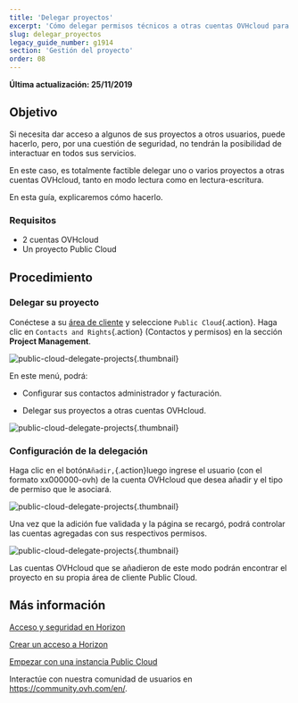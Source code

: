 ```yaml
---
title: 'Delegar proyectos'
excerpt: 'Cómo delegar permisos técnicos a otras cuentas OVHcloud para un proyecto Public Cloud'
slug: delegar_proyectos
legacy_guide_number: g1914
section: 'Gestión del proyecto'
order: 08
---
```


**Última actualización: 25/11/2019**
 
## Objetivo

Si necesita dar acceso a algunos de sus proyectos a otros usuarios, puede hacerlo, pero, por una cuestión de seguridad, no tendrán la posibilidad de interactuar en todos sus servicios. 

En este caso, es totalmente factible delegar uno o varios proyectos a otras cuentas OVHcloud, tanto en modo lectura como en lectura-escritura.

En esta guía, explicaremos cómo hacerlo.


### Requisitos

- 2 cuentas OVHcloud
- Un proyecto Public Cloud


## Procedimiento 

### Delegar su proyecto

Conéctese a su [área de cliente](https://www.ovh.com/auth/?action=gotomanager&from=https://www.ovh.es/&ovhSubsidiary=es) y seleccione `Public Cloud`{.action}. Haga clic en `Contacts and Rights`{.action} (Contactos y permisos) en la sección **Project Management**.


![public-cloud-delegate-projects](images/pcidelegateprojects1.png){.thumbnail}

En este menú, podrá:

* Configurar sus contactos administrador y facturación.

* Delegar sus proyectos a otras cuentas OVHcloud.


![public-cloud-delegate-projects](images/pcidelegateprojects2.png){.thumbnail}

### Configuración de la delegación

Haga clic en el botón`Añadir,`{.action}luego ingrese el usuario (con el formato xx000000-ovh) de la cuenta OVHcloud que desea añadir y el tipo de permiso que le asociará.

![public-cloud-delegate-projects](images/pcidelegateprojects3.png){.thumbnail}

Una vez que la adición fue validada y la página se recargó, podrá controlar las cuentas agregadas con sus respectivos permisos.

![public-cloud-delegate-projects](images/pcidelegateprojects4.png){.thumbnail}

Las cuentas OVHcloud que se añadieron de este modo podrán encontrar el proyecto en su propia área de cliente Public Cloud.

## Más información

[Acceso y seguridad en Horizon](https://docs.ovh.com/es/public-cloud/acceso_y_seguridad_en_horizon//)

[Crear un acceso a Horizon](https://docs.ovh.com/es/public-cloud/crear_un_acceso_a_horizon/)

[Empezar con una instancia Public Cloud](https://docs.ovh.com/es/public-cloud/empezar-con-una-instancia-public-cloud/)

Interactúe con nuestra comunidad de usuarios en <https://community.ovh.com/en/>.